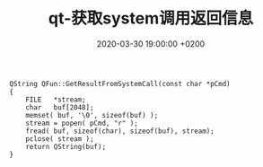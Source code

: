﻿---
layout: post
title:  "qt-获取system调用返回信息"
date:   2020-03-30 19:00:00 +0200
categories: qt
---

```
QString QFun::GetResultFromSystemCall(const char *pCmd)
{
    FILE   *stream;
    char   buf[2048];
    memset( buf, '\0', sizeof(buf) );
    stream = popen( pCmd, "r" );
    fread( buf, sizeof(char), sizeof(buf), stream);
    pclose( stream );
    return QString(buf);
}
```

